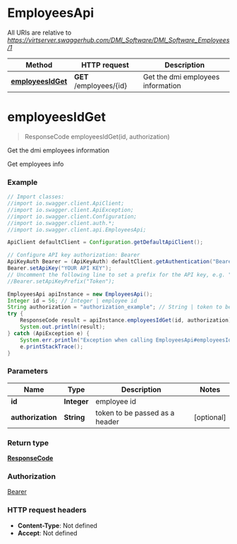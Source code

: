 # EmployeesApi

All URIs are relative to *https://virtserver.swaggerhub.com/DMI_Software/DMI_Software_Employees/1*

Method | HTTP request | Description
------------- | ------------- | -------------
[**employeesIdGet**](EmployeesApi.md#employeesIdGet) | **GET** /employees/{id} | Get the dmi employees information


<a name="employeesIdGet"></a>
# **employeesIdGet**
> ResponseCode employeesIdGet(id, authorization)

Get the dmi employees information

Get employees info

### Example
```java
// Import classes:
//import io.swagger.client.ApiClient;
//import io.swagger.client.ApiException;
//import io.swagger.client.Configuration;
//import io.swagger.client.auth.*;
//import io.swagger.client.api.EmployeesApi;

ApiClient defaultClient = Configuration.getDefaultApiClient();

// Configure API key authorization: Bearer
ApiKeyAuth Bearer = (ApiKeyAuth) defaultClient.getAuthentication("Bearer");
Bearer.setApiKey("YOUR API KEY");
// Uncomment the following line to set a prefix for the API key, e.g. "Token" (defaults to null)
//Bearer.setApiKeyPrefix("Token");

EmployeesApi apiInstance = new EmployeesApi();
Integer id = 56; // Integer | employee id
String authorization = "authorization_example"; // String | token to be passed as a header
try {
    ResponseCode result = apiInstance.employeesIdGet(id, authorization);
    System.out.println(result);
} catch (ApiException e) {
    System.err.println("Exception when calling EmployeesApi#employeesIdGet");
    e.printStackTrace();
}
```

### Parameters

Name | Type | Description  | Notes
------------- | ------------- | ------------- | -------------
 **id** | **Integer**| employee id |
 **authorization** | **String**| token to be passed as a header | [optional]

### Return type

[**ResponseCode**](ResponseCode.md)

### Authorization

[Bearer](../README.md#Bearer)

### HTTP request headers

 - **Content-Type**: Not defined
 - **Accept**: Not defined

